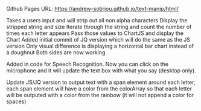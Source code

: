 Github Pages URL:
https://andrew-sotiriou.github.io/text-manip/html/


Takes a users input and will strip out all non alpha characters
Display the stripped string and size
Iterate through the string and count the number of times each letter appears
Pass those values to ChartJS and display the Chart
Added initial commit of JQ version which will do the same as the JS version
Only visual difference is displaying a horizontal bar chart instead of a doughnut
Both sides are now working.

Added in code for Speech Recognition.  Now you can click on the microphone and it will update the text box with what you say (desktop only).

Update JS/JQ version to output text with a span element around each letter, each span element will have a color from the colorArray so that each letter will be outputed with a color from the rainbow (it will not append a color for spaces)